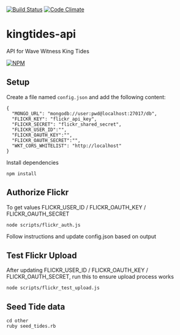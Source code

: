 [![Build Status](https://travis-ci.org/rhok-melbourne/kingtides-api.svg?branch=master)](https://travis-ci.org/rhok-melbourne/kingtides-api)
[![Code Climate](https://codeclimate.com/github/rhok-melbourne/kingtides-api.png)](https://codeclimate.com/github/rhok-melbourne/kingtides-api)

kingtides-api
=============

API for Wave Witness King Tides

[![NPM](https://nodei.co/npm/kingtides-api.png)](https://nodei.co/npm/kingtides-api/)

Setup
----
Create a file named `config.json` and add the following content:

    {
	  "MONGO_URL": "mongodb://user:pwd@localhost:27017/db",
	  "FLICKR_KEY": "flickr_api_key",
	  "FLICKR_SECRET": "flickr_shared_secret",
	  "FLICKR_USER_ID":"",
	  "FLICKR_OAUTH_KEY":"",
	  "FLICKR_OAUTH_SECRET":"",
	  "WKT_CORS_WHITELIST": "http://localhost"
    }

Install dependencies

    npm install

Authorize Flickr
----
To get values FLICKR_USER_ID / FLICKR_OAUTH_KEY / FLICKR_OAUTH_SECRET

	node scripts/flickr_auth.js

Follow instructions and update config.json based on output

Test Flickr Upload
-----
After updating FLICKR_USER_ID / FLICKR_OAUTH_KEY / FLICKR_OAUTH_SECRET, run this to ensure upload process works

	node scripts/flickr_test_upload.js


Seed Tide data
-----

	cd other
	ruby seed_tides.rb


